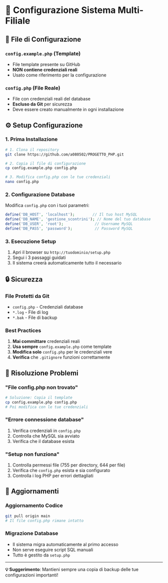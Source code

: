# 🔧 Configurazione Sistema Multi-Filiale

## 📁 File di Configurazione

### `config.example.php` (Template)
- File template presente su GitHub
- **NON contiene credenziali reali**
- Usato come riferimento per la configurazione

### `config.php` (File Reale)
- File con credenziali reali del database
- **Escluso da Git** per sicurezza
- Deve essere creato manualmente in ogni installazione

## ⚙️ Setup Configurazione

### 1. Prima Installazione
```bash
# 1. Clona il repository
git clone https://github.com/a080502/PROGETTO_PHP.git

# 2. Copia il file di configurazione
cp config.example.php config.php

# 3. Modifica config.php con le tue credenziali
nano config.php
```

### 2. Configurazione Database
Modifica `config.php` con i tuoi parametri:
```php
define('DB_HOST', 'localhost');        // Il tuo host MySQL
define('DB_NAME', 'gestione_scontrini'); // Nome del tuo database
define('DB_USER', 'root');              // Username MySQL
define('DB_PASS', 'password');          // Password MySQL
```

### 3. Esecuzione Setup
1. Apri il browser su `http://tuodominio/setup.php`
2. Segui i 3 passaggi guidati
3. Il sistema creerà automaticamente tutto il necessario

## 🔒 Sicurezza

### File Protetti da Git
- `config.php` - Credenziali database
- `*.log` - File di log
- `*.bak` - File di backup

### Best Practices
1. **Mai committare** credenziali reali
2. **Usa sempre** `config.example.php` come template
3. **Modifica solo** `config.php` per le credenziali vere
4. **Verifica** che `.gitignore` funzioni correttamente

## 🚨 Risoluzione Problemi

### "File config.php non trovato"
```bash
# Soluzione: Copia il template
cp config.example.php config.php
# Poi modifica con le tue credenziali
```

### "Errore connessione database"
1. Verifica credenziali in `config.php`
2. Controlla che MySQL sia avviato
3. Verifica che il database esista

### "Setup non funziona"
1. Controlla permessi file (755 per directory, 644 per file)
2. Verifica che `config.php` esista e sia configurato
3. Controlla i log PHP per errori dettagliati

## 🔄 Aggiornamenti

### Aggiornamento Codice
```bash
git pull origin main
# Il file config.php rimane intatto
```

### Migrazione Database
- Il sistema migra automaticamente al primo accesso
- Non serve eseguire script SQL manuali
- Tutto è gestito da `setup.php`

---

**💡 Suggerimento**: Mantieni sempre una copia di backup delle tue configurazioni importanti!